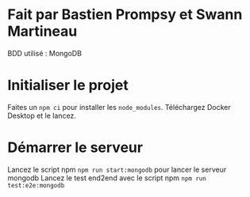 # Fait par Bastien Prompsy et Swann Martineau
BDD utilisé : MongoDB

# Initialiser le projet
Faites un `npm ci` pour installer les `node_modules`.
Téléchargez Docker Desktop et le lancez.

# Démarrer le serveur
Lancez le script npm `npm run start:mongodb` pour lancer le serveur mongodb
Lancez le test end2end avec le script npm `npm run test:e2e:mongodb`